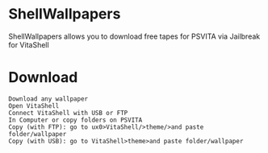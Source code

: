 # ShellWallpapers
ShellWallpapers allows you to download free tapes for PSVITA via Jailbreak for VitaShell
# Download 
```
Download any wallpaper
Open VitaShell
Connect VitaShell with USB or FTP 
In Computer or copy folders on PSVITA
Copy (with FTP): go to ux0>VitaShell/>theme/>and paste folder/wallpaper
Copy (with USB): go to VitaShell>theme>and paste folder/wallpaper
```
